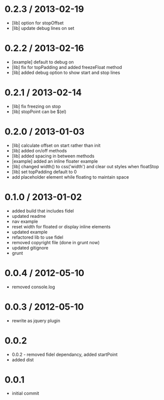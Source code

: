 
0.2.3 / 2013-02-19 
==================

  * [lib] option for stopOffset
  * [lib] update debug lines on set

0.2.2 / 2013-02-16 
==================

  * [example] default to debug on
  * [lib] fix for topPadding and added freezeFloat method
  * [lib] added debug option to show start and stop lines

0.2.1 / 2013-02-14 
==================

  * [lib] fix freezing on stop
  * [lib] stopPoint can be $(el)

0.2.0 / 2013-01-03 
==================

  * [lib] calculate offset on start rather than init
  * [lib] added on/off methods
  * [lib] added spacing in between methods
  * [example] added an inline floater example
  * [lib] changed width() to css('width') and clear out styles when floatStop
  * [lib] set topPadding default to 0
  * add placeholder element while floating to maintain space

0.1.0 / 2013-01-02 
==================

  * added build that includes fidel
  * updated readme
  * nav example
  * reset width for floated or display inline elements
  * updated example
  * refactored lib to use fidel
  * removed copyright file (done in grunt now)
  * updated gitignore
  * grunt

0.0.4 / 2012-05-10 
==================

  * removed console.log

0.0.3 / 2012-05-10 
==================

  * rewrite as jquery plugin

0.0.2
=====

  * 0.0.2 - removed fidel dependancy, added startPoint
  * added dist

0.0.1
=====

  * initial commit
